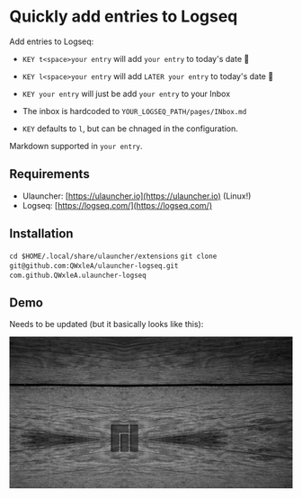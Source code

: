 # Quickly add entries to Logseq

Add entries to Logseq:

- `KEY t<space>your entry` will add `your entry` to today's date 📅
- `KEY l<space>your entry` will add `LATER your entry` to today's date 📅
- `KEY your entry` will just be add `your entry` to your Inbox

- The inbox is hardcoded to `YOUR_LOGSEQ_PATH/pages/INbox.md`
- `KEY` defaults to `l`, but can be chnaged in the configuration.

Markdown supported in `your entry`.

## Requirements

- Ulauncher: [https://ulauncher.io](https://ulauncher.io) (Linux!)
- Logseq: [https://logseq.com/](https://logseq.com/)

## Installation

`cd $HOME/.local/share/ulauncher/extensions`
`git clone git@github.com:QWxleA/ulauncher-logseq.git com.github.QWxleA.ulauncher-logseq`

## Demo

Needs to be updated (but it basically looks like this): 

<img aligh="center" src="https://raw.githubusercontent.com/QWxleA/ulauncher-logseq/master/demo.gif">

